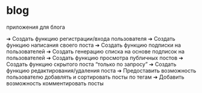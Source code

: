 # blog
приложения для блога

➔	Создать функцию регистрации/входа пользователя
➔	Создать функцию написания своего поста
➔	Создать функцию подписки на пользователей
➔	Создать генерацию списка на основе подписок на пользователей
➔	Создать функцию просмотра публичных постов
➔	Создать функцию скрытого поста “только по запросу”
➔	Создать функцию редактирования/удаления поста
➔	Предоставить возможность пользователю добавлять и сортировать посты по тегам
➔	Добавить возможность комментировать посты


